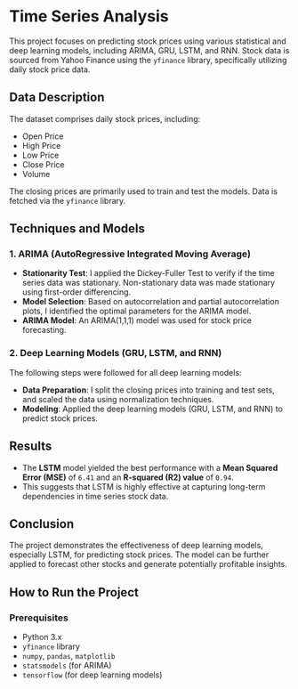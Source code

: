 # Time Series Analysis

This project focuses on predicting stock prices using various statistical and deep learning models, including ARIMA, GRU, LSTM, and RNN. Stock data is sourced from Yahoo Finance using the `yfinance` library, specifically utilizing daily stock price data.

## Data Description

The dataset comprises daily stock prices, including:
- Open Price
- High Price
- Low Price
- Close Price
- Volume

The closing prices are primarily used to train and test the models. Data is fetched via the `yfinance` library.

## Techniques and Models

### 1. ARIMA (AutoRegressive Integrated Moving Average)

- **Stationarity Test**: I applied the Dickey-Fuller Test to verify if the time series data was stationary. Non-stationary data was made stationary using first-order differencing.
- **Model Selection**: Based on autocorrelation and partial autocorrelation plots, I identified the optimal parameters for the ARIMA model.
- **ARIMA Model**: An ARIMA(1,1,1) model was used for stock price forecasting.

### 2. Deep Learning Models (GRU, LSTM, and RNN)

The following steps were followed for all deep learning models:
- **Data Preparation**: I split the closing prices into training and test sets, and scaled the data using normalization techniques.
- **Modeling**: Applied the deep learning models (GRU, LSTM, and RNN) to predict stock prices.

## Results

- The **LSTM** model yielded the best performance with a **Mean Squared Error (MSE)** of `6.41` and an **R-squared (R2) value** of `0.94`. 
- This suggests that LSTM is highly effective at capturing long-term dependencies in time series stock data.

## Conclusion

The project demonstrates the effectiveness of deep learning models, especially LSTM, for predicting stock prices. The model can be further applied to forecast other stocks and generate potentially profitable insights.

## How to Run the Project

### Prerequisites
- Python 3.x
- `yfinance` library
- `numpy`, `pandas`, `matplotlib`
- `statsmodels` (for ARIMA)
- `tensorflow` (for deep learning models)

